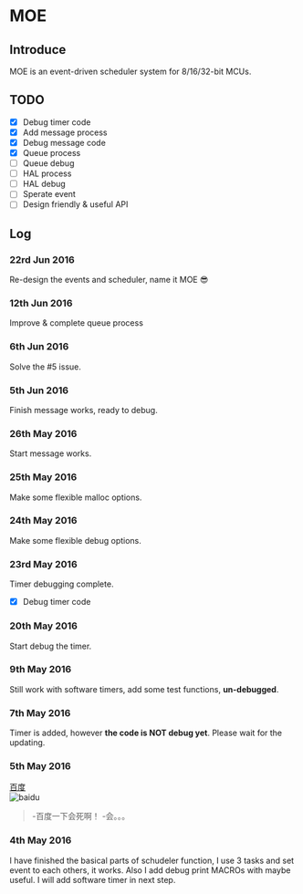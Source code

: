 # MOE
## Introduce
MOE is an event-driven scheduler system for 8/16/32-bit MCUs. 

## TODO
- [x] Debug timer code
- [x] Add message process
- [x] Debug message code 
- [x] Queue process
- [ ] Queue debug
- [ ] HAL process
- [ ] HAL debug
- [ ] Sperate event
- [ ] Design friendly & useful API

## Log
### 22rd Jun 2016
Re-design the events and scheduler, name it MOE :sunglasses:

### 12th Jun 2016
Improve & complete queue process

### 6th Jun 2016
Solve the #5 issue. 

### 5th Jun 2016
Finish message works, ready to debug. 

### 26th May 2016
Start message works. 

### 25th May 2016
Make some flexible malloc options. 

### 24th May 2016
Make some flexible debug options.   

### 23rd May 2016
Timer debugging complete.   
- [x] Debug timer code

### 20th May 2016
Start debug the timer.

### 9th May 2016
Still work with software timers, add some test functions, **un-debugged**.

### 7th May 2016
Timer is added, however **the code is NOT debug yet**. Please wait for the updating.

### 5th May 2016
[百度](http://www.baidu.com)   
![baidu](https://ss0.bdstatic.com/5aV1bjqh_Q23odCf/static/superman/img/logo/bd_logo1_31bdc765.png)
> -百度一下会死啊！ 
> -会。。。

### 4th May 2016
I have finished the basical parts of schudeler function, I use 3 tasks and set event to each others, it works. Also I add debug print MACROs with maybe useful. I will add software timer in next step.
